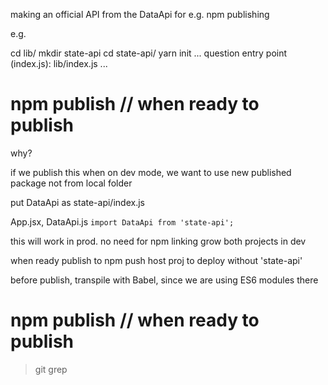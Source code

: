 making an official API from the DataApi
for e.g. npm publishing

e.g. 

 cd lib/
mkdir state-api
cd state-api/
yarn init
...
question entry point (index.js): lib/index.js
...

 # npm publish  // when ready to publish

 why?

 if we publish this
 when on dev mode, we want to use new published  package
 not from local folder


put DataApi as state-api/index.js

App.jsx, DataApi.js
`import DataApi from 'state-api';`

this will work in prod.
no need for npm linking
grow both projects in dev

when ready publish to npm
push host proj to deploy without 'state-api'

before publish, transpile with Babel, since we are using ES6 modules there


 # npm publish  // when ready to publish


 > git grep <string youre looking for>